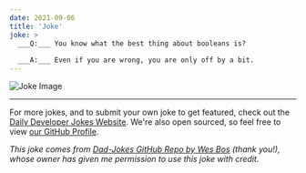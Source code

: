 ```yaml
---
date: 2021-09-06
title: 'Joke'
joke: >
  ___Q:___ You know what the best thing about booleans is?
  
  ___A:___ Even if you are wrong, you are only off by a bit.
---
```



![Joke Image](https://private.xtrp.io/projects/DailyDeveloperJokes/public_image_server/images/5e1258fbc6e41.png)

---

For more jokes, and to submit your own joke to get featured, check out the [Daily Developer Jokes Website](https://dailydeveloperjokes.github.io/). We're also open sourced, so feel free to view [our GitHub Profile](https://github.com/dailydeveloperjokes).


_This joke comes from [Dad-Jokes GitHub Repo by Wes Bos](https://github.com/wesbos/dad-jokes) (thank you!), whose owner has given me permission to use this joke with credit._

<!--
Joke text:
**Q:** You know what the best thing about booleans is?

**A:** Even if you are wrong, you are only off by a bit.
 -->


